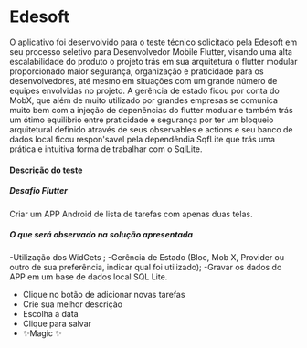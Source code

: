 # Edesoft
O aplicativo foi desenvolvido para o teste técnico solicitado pela Edesoft em seu processo seletivo para Desenvolvedor Mobile Flutter, visando uma alta escalabilidade do produto o projeto trás em sua arquitetura o flutter modular proporcionado maior segurança, organização e praticidade para os desenvolvedores, até mesmo em situações com um grande número de equipes envolvidas no projeto. A gerência de estado ficou por conta do MobX, que além de muito utilizado por grandes empresas se comunica muito bem com a injeção de depenências do flutter modular e também trás um ótimo equilibrio entre praticidade e segurança por ter um bloqueio arquitetural definido através de seus observables e actions e seu banco de dados local ficou respon'savel pela dependêndia SqfLite que trás uma prática e intuitiva forma de trabalhar com o SqlLite.

#### Descrição do teste
##### Desafio Flutter
Criar um APP Android de lista de tarefas com apenas duas telas.
##### O que será observado na solução apresentada
-Utilização dos WidGets ;
-Gerência de Estado (Bloc, Mob X, Provider ou outro de sua preferência, indicar qual foi utilizado); 
-Gravar os dados do APP em um base de dados local SQL Lite.

- Clique no botão de adicionar novas tarefas
- Crie sua melhor descriçào
- Escolha a data
- Clique para salvar
- ✨Magic ✨
